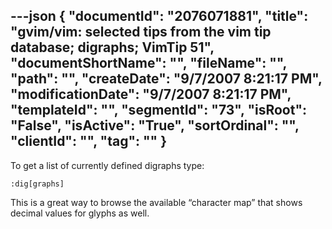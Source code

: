 ---json
{
  "documentId": "2076071881",
  "title": "gvim/vim: selected tips from the vim tip database; digraphs; VimTip 51",
  "documentShortName": "",
  "fileName": "",
  "path": "",
  "createDate": "9/7/2007 8:21:17 PM",
  "modificationDate": "9/7/2007 8:21:17 PM",
  "templateId": "",
  "segmentId": "73",
  "isRoot": "False",
  "isActive": "True",
  "sortOrdinal": "",
  "clientId": "",
  "tag": ""
}
---

To get a list of currently defined digraphs type:

    :dig[graphs]

This is a great way to browse the available “character map” that shows decimal values for glyphs as well.
